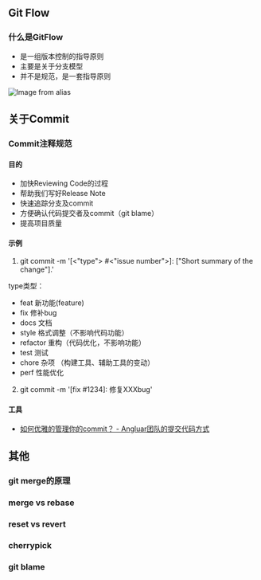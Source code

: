 ## Git Flow

### 什么是GitFlow
- 是一组版本控制的指导原则
- 主要是关于分支模型
- 并不是规范，是一套指导原则

![Image from alias](~@assets/git/git-flow-nvie.png)

## 关于Commit
### Commit注释规范
#### 目的
- 加快Reviewing Code的过程
- 帮助我们写好Release Note
- 快速追踪分支及commit
- 方便确认代码提交者及commit（git blame）
- 提高项目质量

#### 示例
1. git commit -m '[<"type"> #<"issue number">]: ["Short summary of the change"].'

type类型：
- feat 新功能(feature)
- fix 修补bug
- docs 文档
- style  格式调整（不影响代码功能）
- refactor 重构（代码优化，不影响功能）
- test 测试
- chore 杂项 （构建工具、辅助工具的变动）
- perf 性能优化

2. git commit -m '[fix #1234]: 修复XXXbug'

#### 工具
- [如何优雅的管理你的commit？ - Angluar团队的提交代码方式](https://zhuanlan.zhihu.com/p/78668900)

## 其他

### git merge的原理


### merge vs rebase

### reset vs revert

### cherrypick

### git blame